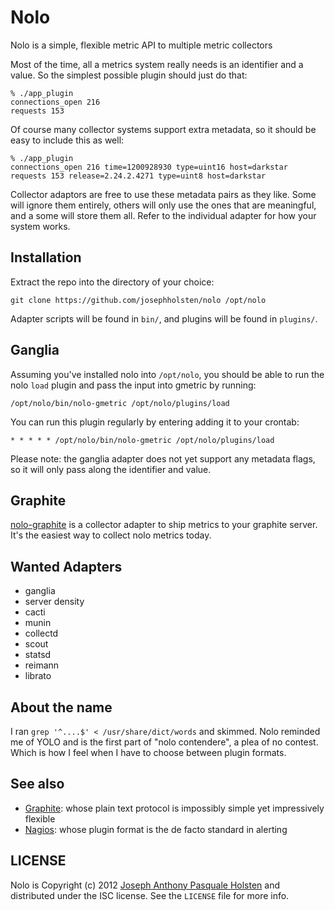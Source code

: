 Nolo
========

Nolo is a simple, flexible metric API to multiple metric collectors

Most of the time, all a metrics system really needs is an identifier
and a value. So the simplest possible plugin should just do that:

    % ./app_plugin
    connections_open 216
    requests 153

Of course many collector systems support extra metadata, so it should
be easy to include this as well:

    % ./app_plugin
    connections_open 216 time=1200928930 type=uint16 host=darkstar
    requests 153 release=2.24.2.4271 type=uint8 host=darkstar

Collector adaptors are free to use these metadata pairs as they like.
Some will ignore them entirely, others will only use the ones that are
meaningful, and a some will store them all. Refer to the individual
adapter for how your system works.

Installation
------------

Extract the repo into the directory of your choice:

    git clone https://github.com/josephholsten/nolo /opt/nolo

Adapter scripts will be found in `bin/`, and plugins will be found
in `plugins/`.

Ganglia
-------

Assuming you've installed nolo into `/opt/nolo`, you should be able to
run the nolo `load` plugin and pass the input into gmetric by running:

    /opt/nolo/bin/nolo-gmetric /opt/nolo/plugins/load

You can run this plugin regularly by entering adding it to your crontab:

    * * * * * /opt/nolo/bin/nolo-gmetric /opt/nolo/plugins/load

Please note: the ganglia adapter does not yet support any metadata
flags, so it will only pass along the identifier and value.

Graphite
--------

[nolo-graphite](https://github.com/nolo-metrics/nolo-graphite) is a
collector adapter to ship metrics to your graphite server. It's the
easiest way to collect nolo metrics today.

Wanted Adapters
---------------

- ganglia
- server density
- cacti
- munin
- collectd
- scout
- statsd
- reimann
- librato

About the name
--------------

I ran `grep '^....$' < /usr/share/dict/words` and skimmed. Nolo
reminded me of YOLO and is the first part of "nolo contendere", a plea
of no contest. Which is how I feel when I have to choose between
plugin formats.

See also
--------

- [Graphite](http://graphite.wikidot.com): whose plain text protocol is impossibly simple yet impressively flexible
- [Nagios](http://www.nagios.org): whose plugin format is the de facto standard in alerting

LICENSE
-------

Nolo is Copyright (c) 2012 [Joseph Anthony Pasquale
Holsten](http://josephholsten.com) and distributed under the ISC
license. See the `LICENSE` file for more info.
